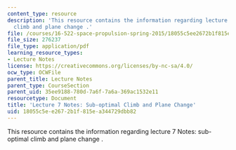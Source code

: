 ```yaml
---
content_type: resource
description: 'This resource contains the information regarding lecture 7 Notes: sub-optimal
  climb and plane change .'
file: /courses/16-522-space-propulsion-spring-2015/18055c5ee2672b1f815ea344729dbb82_MIT16_522S15_Lecture7.pdf
file_size: 276237
file_type: application/pdf
learning_resource_types:
- Lecture Notes
license: https://creativecommons.org/licenses/by-nc-sa/4.0/
ocw_type: OCWFile
parent_title: Lecture Notes
parent_type: CourseSection
parent_uid: 35ee9188-780d-7a6f-7a6a-369ac1532e11
resourcetype: Document
title: 'Lecture 7 Notes: Sub-optimal Climb and Plane Change'
uid: 18055c5e-e267-2b1f-815e-a344729dbb82
---
```

This resource contains the information regarding lecture 7 Notes: sub-optimal climb and plane change .